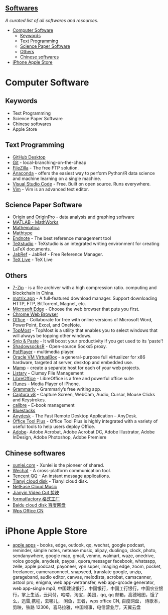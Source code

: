 ## [Softwares](https://github.com/zhutaosheng/awesome-chemistry/blob/main/aaa-personal-libraries/softwares.md)
*A curated list of all softwares and resources.*

- [Computer Software](#computer-software)
  - [Keywords](#keywords)
  - [Text Programming](#text-programming)
  - [Science Paper Software](#science-paper-software)
  - [Others](#others)
  - [Chinese softwares](#chinese-softwares)
- [iPhone Apple Store](#iphone-apple-store)

# Computer Software
## Keywords
- Text Programming
- Science Paper Software
- Chinese softwares
- Apple Store

## Text Programming
- [GitHub Desktop](https://desktop.github.com/)
- [Git](https://git-scm.com/downloads) - local-branching-on-the-cheap
- [FileZilla](https://filezilla-project.org/) - The free FTP solution.
- [Anaconda](https://www.anaconda.com/) - offers the easiest way to perform Python/R data science and machine learning on a single machine.
- [Visual Studio Code](https://code.visualstudio.com/) - Free. Built on open source. Runs everywhere.
- [Vim](https://www.vim.org/download.php) - Vim is an advanced text editor.

## Science Paper Software
- [Origin and OriginPro](https://www.originlab.com/Origin) - data analysis and graphing software
- [MATLAB - MathWorks](https://www.mathworks.com/products/matlab.html)
- [Mathematica](https://www.wolfram.com/mathematica/)
- [Mathtype](https://www.wiris.com/en/mathtype/)
- [Endnote](https://endnote.com/downloads) - The best reference management tool
- [TeXstudio](https://www.texstudio.org/) - TeXstudio is an integrated writing environment for creating LaTeX documents.
- [JabRef](https://www.jabref.org/) - JabRef - Free Reference Manager.
- [TeX Live](https://tug.org/texlive/) - TeX Live

## Others
- [7-Zip](https://www.7-zip.org/) - is a file archiver with a high compression ratio.
  computing and blockchain in China.
- [motrix.app](https://motrix.app/) - A full-featured download manager. Support downloading HTTP, FTP, BitTorrent, Magnet, etc.
- [Microsoft Edge](https://www.microsoft.com/en-us/edge) - Choose the web browser that puts you first.
- [Chrome Web Browser](https://www.google.com/chrome/index.html)
- [Office](https://www.office.com/) - Collaborate for free with online versions of Microsoft Word, PowerPoint, Excel, and OneNote.
- [TopMost](https://sourceforge.net/projects/topmost/) - TopMost is a utility that enables you to select windows that will always be topping other windows.
- [Snip & Paste](https://www.snipaste.com/) - It will boost your productivity if you get used to its 'paste'!
- [ShadowsocksR](https://www.softpedia.com/get/Network-Tools/Telnet-SSH-Clients/ShadowsocksR.shtml) - Open-source Socks5 proxy.
- [PotPlayer](https://potplayer.daum.net/) - multimedia player.
- [Oracle VM VirtualBox](https://www.virtualbox.org/) - a general-purpose full virtualizer for x86 hardware, targeted at server, desktop and embedded use.
- [Mamp](https://www.mamp.info/en/windows/) - create a separate host for each of your web projects.
- [Listary](https://www.listary.com/) - Clumsy File Management
- [LibreOffice](https://www.libreoffice.org/) - LibreOffice is a free and powerful office suite
- [iTunes](https://www.apple.com/itunes/) - Media Player of iPhone.
- [Grammarly](https://www.grammarly.com/) - Grammarly’s free writing app.
- [Captura v8](https://mathewsachin.github.io/Captura/download/) - Capture Screen, WebCam, Audio, Cursor, Mouse Clicks and Keystrokes.
- [calibre](https://calibre-ebook.com/) - E-book management
- [Bluestacks](https://www.bluestacks.com/download.html)
- [Anydesk](https://anydesk.com/en) - The Fast Remote Desktop Application – AnyDesk.
- [Office Tool Plus](https://otp.landian.vip/en-us/) - Office Tool Plus is highly integrated with a variety of useful tools to help users deploy Office.
- [Adobe](https://www.adobe.com/products/catalog.html)- Adobe Acrobat, Adobe Acrobat DC, Adobe Illustrator, Adobe InDesign, Adobe Photoshop, Adobe Premiere

## Chinese softwares
- [xunlei.com](https://www.xunlei.com/) - Xunlei is the pioneer of shared.
- [Wechat](https://weixin.qq.com/) - A cross-platform communication tool.
- [Tencent QQ](https://im.qq.com/index) - An instant message applications.
- [Tianyi cloud disk](https://cloud.189.cn/web/static/download-client/index.html) - Tianyi cloud disk.
- [NetEase Cloud Music](https://music.163.com/)
- [Jianyin Video Cut 剪映](https://lv.ulikecam.com/)
- [formatfactory 格式工厂](http://formatfactory.cn/)
- [Baidu cloud disk 百度网盘](https://pan.baidu.com/)
- [Wps Office CN](https://www.wps.cn/)

# iPhone Apple Store
- [apple apps](http://www.apple.com) - books, edge, outlook, qq, wechat, google podcast, reminder, simple notes, netease music, alipay, duolingo, clock, photo, sendanywhere, google map, gmail, venmo, walmart, waze, onedrive, voice google, anydesk, paypal, quora,messager facebook, whatsapp, zelle, apple podcast, payoneer, vpn super, imaging edge, zoom, pocket, freelancer, cameraconnect, snapseed, translate google, unzip, garageband, audio editor, canvas, melodista, acrobat, camscanner, astool pro, enigma, web app-wetransfer, web app-qrcode generator, web app-single mp3, 中国建设银行，中国银行，中国工行银行，中国农业银行，掌上生活，云闪付，哈喽，淘宝，美团，qq, qq 邮箱，高德地图，饿了么，迅雷,携程，去哪儿， 闲鱼，王者，wps office CN, 百度网盘， 诗歌本，剪映，铁路 12306，喜马拉雅，中国领事，电信营业厅，天翼云盘